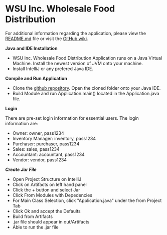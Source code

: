 # WSU Inc. Wholesale Food Distribution

For additional information regarding the application, please view the [README.md](https://git.wayne.edu/csc4110_f2020/group2/csc4110project/-/blob/master/README.md) file or visit the [GitHub wiki](https://git.wayne.edu/csc4110_f2020/group2/csc4110project/-/wikis/Welcome-to-the-WSU-Inc-wiki!).


**Java and IDE Installation**
- WSU Inc. Wholesale Food Distribution Application runs on a Java Virtual Machine. Install the newest version of JVM onto your machine. 
- Install IntelliJ or any prefered Java IDE. 


**Compile and Run Application**
- Clone the [github repository](https://git.wayne.edu/csc4110_f2020/group2/csc4110project). Open the cloned folder onto your Java IDE. 
- Build Module and run Application.main() located in the Application.java file.

**Login**

There are pre-set login information for essential users. The login information are: 
- Owner: owner, pass1234
- Inventory Manager: inventory, pass1234
- Purchaser: purchaser, pass1234
- Sales: sales, pass1234
- Accountant: accountant, pass1234
- Vendor: vendor, pass1234

**_Create Jar File_**
- Open Project Structure on IntelliJ
- Click on Artifacts on left hand panel
- Click the + button and select Jar
- Click From Modules with Depedencies
- For Main Class Selection, click "Application.java" under the from Project Tab
- Click Ok and accept the Defaults
- Build from Artifacts
- .jar file should appear in out/Artifacts
- Able to run the .jar file


